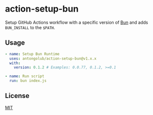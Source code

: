 # action-setup-bun
Setup GitHub Actions workflow with a specific version of [Bun](https://github.com/Jarred-Sumner/bun) and adds `BUN_INSTALL` to the `$PATH`.

## Usage
```yaml
- name: Setup Bun Runtime
  uses: antongolub/action-setup-bun@v1.x.x
  with:
    version: 0.1.2 # Examples: 0.0.77, 0.1.2, >=0.1

- name: Run script
  run: bun index.js
```

## License
[MIT](LICENSE)
